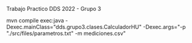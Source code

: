 Trabajo Practico DDS 2022 - Grupo 3

mvn compile  exec:java -Dexec.mainClass="dds.grupo3.clases.CalculadorHU" -Dexec.args="-p "./src/files/parametros.txt" -m mediciones.csv"
